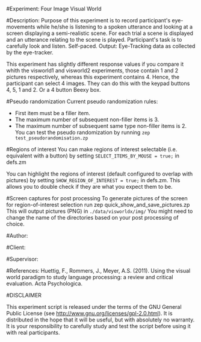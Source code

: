 #Experiment:
Four Image Visual World

#Description:
Purpose of this experiment is to record participant's eye-movements
while he/she is listening to a spoken utterance and looking at a
screen displaying a semi-realistic scene. For each trial a scene
is displayed and an utterance relating to the scene is played.
Participant's task is to carefully look and listen. Self-paced.
Output: Eye-Tracking data as collected by the eye-tracker.

This experiment has slightly different response values if you compare it whith
the visworld1 and visworld2 experiments, those contain 1 and 2 pictures
respectively, whereas this experiment contains 4. Hence, the participant can
select 4 images. They can do this with the keypad buttons 4, 5, 1 and 2.
Or a 4 button Beexy box.

#Pseudo randomization
Current pseudo randomization rules:
* First item must be a filler item.
* The maximum number of subsequent non-filler items is 3.
* The maximum number of subsequent same type non-filler items is 2.
You can test the pseudo randomization by running
 `zep test_pseudorandomisation.zp`

#Regions of interest
You can make regions of interest selectable (i.e. equivalent with a button) by setting
 `SELECT_ITEMS_BY_MOUSE = true;`
in defs.zm

You can highlight the regions of interest (default configured to overlap with pictures) by setting
 `SHOW_REGION_OF_INTEREST = true;`
in defs.zm. This allows you to double check if they are what you expect them to be.

#Screen captures for post processing
To generate pictures of the screen for region-of-interest selection run
 zep quick_show_and_save_pictures.zp
This will output pictures (PNG) in
 `./data/visworldx/img/`
 You might need to change the name of the directories based on your post processing of choice.

#Author:

#Client:

#Supervisor:

#References:
Huettig, F., Rommers, J., Meyer, A.S. (2011).
Using the visual world paradigm to study language processing:
a review and critical evaluation.
Acta Psychologica.

#DISCLAIMER

This experiment script is released under the terms of the GNU General Public
License (see http://www.gnu.org/licenses/gpl-2.0.html). It is distributed in
the hope that it will be useful, but with absolutely no warranty. It is your
responsibility to carefully study and test the script before using it with
real participants.
